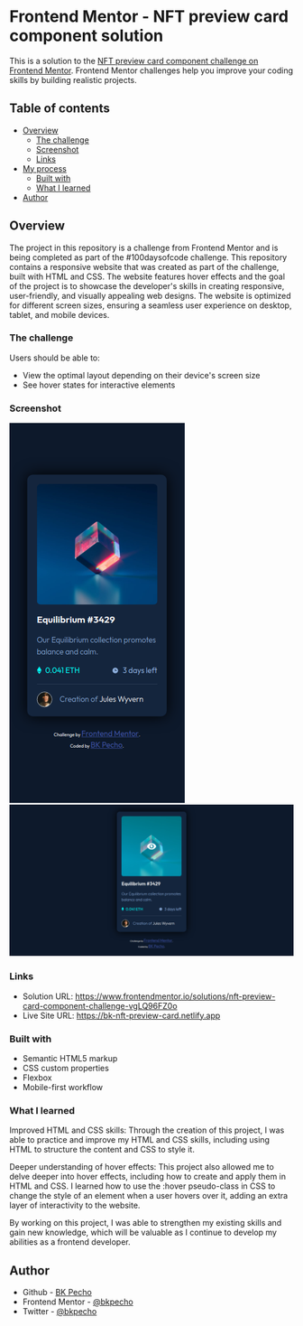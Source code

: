# Frontend Mentor - NFT preview card component solution

This is a solution to the [NFT preview card component challenge on Frontend Mentor](https://www.frontendmentor.io/challenges/nft-preview-card-component-SbdUL_w0U). Frontend Mentor challenges help you improve your coding skills by building realistic projects.

## Table of contents

- [Overview](#overview)
  - [The challenge](#the-challenge)
  - [Screenshot](#screenshot)
  - [Links](#links)
- [My process](#my-process)
  - [Built with](#built-with)
  - [What I learned](#what-i-learned)
- [Author](#author)

## Overview

The project in this repository is a challenge from Frontend Mentor and is being completed as part of the #100daysofcode challenge. This repository contains a responsive website that was created as part of the challenge, built with HTML and CSS. The website features hover effects and the goal of the project is to showcase the developer's skills in creating responsive, user-friendly, and visually appealing web designs. The website is optimized for different screen sizes, ensuring a seamless user experience on desktop, tablet, and mobile devices.

### The challenge

Users should be able to:

- View the optimal layout depending on their device's screen size
- See hover states for interactive elements

### Screenshot

![](./screenshot/screenshot-mobile.png)
![](./screenshot/screenshot-desktop.png)

### Links

- Solution URL: https://www.frontendmentor.io/solutions/nft-preview-card-component-challenge-vgLQ96FZ0o
- Live Site URL: https://bk-nft-preview-card.netlify.app

### Built with

- Semantic HTML5 markup
- CSS custom properties
- Flexbox
- Mobile-first workflow

### What I learned

Improved HTML and CSS skills: Through the creation of this project, I was able to practice and improve my HTML and CSS skills, including using HTML to structure the content and CSS to style it.

Deeper understanding of hover effects: This project also allowed me to delve deeper into hover effects, including how to create and apply them in HTML and CSS. I learned how to use the :hover pseudo-class in CSS to change the style of an element when a user hovers over it, adding an extra layer of interactivity to the website.

By working on this project, I was able to strengthen my existing skills and gain new knowledge, which will be valuable as I continue to develop my abilities as a frontend developer.


## Author

- Github - [BK Pecho](https://www.github.com/bkpecho)
- Frontend Mentor - [@bkpecho](https://www.frontendmentor.io/profile/bkpecho)
- Twitter - [@bkpecho](https://www.twitter.com/bkpecho)
